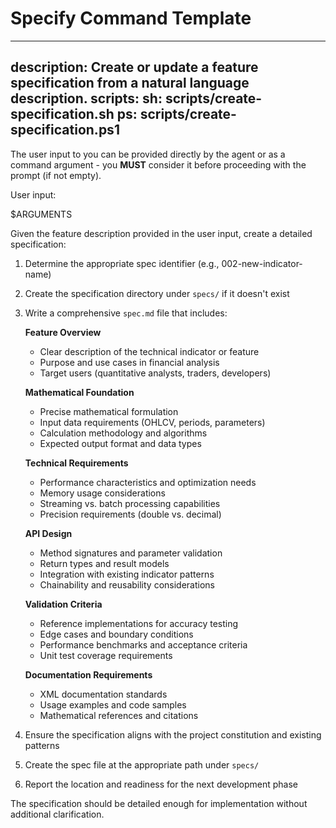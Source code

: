 # Specify Command Template

---
description: Create or update a feature specification from a natural language description.
scripts:
  sh: scripts/create-specification.sh
  ps: scripts/create-specification.ps1
---

The user input to you can be provided directly by the agent or as a command argument - you **MUST** consider it before proceeding with the prompt (if not empty).

User input:

$ARGUMENTS

Given the feature description provided in the user input, create a detailed specification:

1. Determine the appropriate spec identifier (e.g., 002-new-indicator-name)
2. Create the specification directory under `specs/` if it doesn't exist
3. Write a comprehensive `spec.md` file that includes:

   **Feature Overview**
   - Clear description of the technical indicator or feature
   - Purpose and use cases in financial analysis
   - Target users (quantitative analysts, traders, developers)

   **Mathematical Foundation**
   - Precise mathematical formulation
   - Input data requirements (OHLCV, periods, parameters)
   - Calculation methodology and algorithms
   - Expected output format and data types

   **Technical Requirements**
   - Performance characteristics and optimization needs
   - Memory usage considerations
   - Streaming vs. batch processing capabilities
   - Precision requirements (double vs. decimal)

   **API Design**
   - Method signatures and parameter validation
   - Return types and result models
   - Integration with existing indicator patterns
   - Chainability and reusability considerations

   **Validation Criteria**
   - Reference implementations for accuracy testing
   - Edge cases and boundary conditions
   - Performance benchmarks and acceptance criteria
   - Unit test coverage requirements

   **Documentation Requirements**
   - XML documentation standards
   - Usage examples and code samples
   - Mathematical references and citations

4. Ensure the specification aligns with the project constitution and existing patterns
5. Create the spec file at the appropriate path under `specs/`
6. Report the location and readiness for the next development phase

The specification should be detailed enough for implementation without additional clarification.
